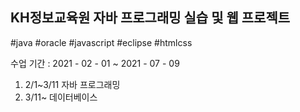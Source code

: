 ## KH정보교육원 자바 프로그래밍 실습 및 웹 프로젝트 

  
#java #oracle #javascript #eclipse #htmlcss 


  수업 기간 : 2021 - 02 - 01 ~ 2021 - 07 - 09

1. 2/1~3/11 자바 프로그래밍
2. 3/11~ 데이터베이스
